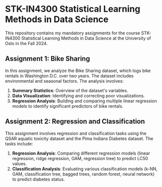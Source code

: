 # STK-IN4300 Statistical Learning Methods in Data Science

This repository contains my mandatory assignments for the course STK-IN4300 Statistical Learning Methods in Data Science at the University of Oslo in the Fall 2024.

## Assignment 1: Bike Sharing

In this assignment, we analyze the Bike Sharing dataset, which logs bike rentals in Washington D.C. over two years. The dataset includes environmental and seasonal factors. The analysis involves:

1. **Summary Statistics**: Overview of the dataset's variables.
2. **Data Visualization**: Identifying and correcting poor visualizations.
3. **Regression Analysis**: Building and comparing multiple linear regression models to identify significant predictors of bike rentals.

## Assignment 2: Regression and Classification

This assignment involves regression and classification tasks using the QSAR aquatic toxicity dataset and the Pima Indians Diabetes dataset. The tasks include:

1. **Regression Analysis**: Comparing different regression models (linear regression, ridge regression, GAM, regression tree) to predict LC50 values.
2. **Classification Analysis**: Evaluating various classification models (k-NN, GAM, classification tree, bagged trees, random forest, neural network) to predict diabetes status.

